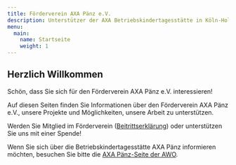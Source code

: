 ```yaml
---
title: Förderverein AXA Pänz e.V.
description: Unterstützer der AXA Betriebskindertagesstätte in Köln-Holweide
menu:
  main:
    name: Startseite
    weight: 1
---
```


## Herzlich Willkommen

Schön, dass Sie sich für den Förderverein AXA Pänz e.V. interessieren!

Auf diesen Seiten finden Sie Informationen über den Förderverein AXA Pänz e.V., unsere Projekte und Möglichkeiten, unsere Arbeit zu unterstützen.

Werden Sie Mitglied im Förderverein ([Beitrittserklärung](Beitrittserklaerung_Foerderverein_AXA-Paenz.pdf)) oder unterstützen Sie uns mit einer Spende!

Wenn Sie sich über die Betriebskindertagesstätte AXA Pänz informieren möchten, besuchen Sie bitte die [AXA Pänz-Seite der AWO](http://www.awo-koeln.de/kinder-jugend-und-familie/betriebskitas/betriebskindertagesstaette-axa-paenz.html).
